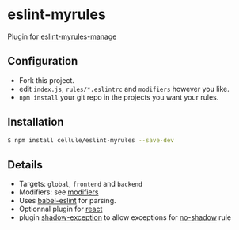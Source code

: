 # eslint-myrules
Plugin for [eslint-myrules-manage](https://github.com/Cellule/eslint-myrules-manager)

## Configuration
- Fork this project.
- edit `index.js`, `rules/*.eslintrc` and `modifiers` however you like.
- `npm install` your git repo in the projects you want your rules.

## Installation

```bash
$ npm install cellule/eslint-myrules --save-dev
```

## Details
- Targets: `global`, `frontend` and `backend`
- Modifiers: see [modifiers](modifiers/README.md)
- Uses [babel-eslint](https://github.com/babel/babel-eslint) for parsing.
- Optionnal plugin for [react](https://github.com/yannickcr/eslint-plugin-react)
- plugin [shadow-exception](https://github.com/Cellule/eslint-plugin-shadow-exception) to allow exceptions for [no-shadow](http://eslint.org/docs/rules/no-shadow.html) rule

